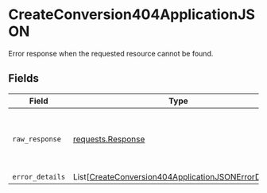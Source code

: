 # CreateConversion404ApplicationJSON

Error response when the requested resource cannot be found.


## Fields

| Field                                                                                                                         | Type                                                                                                                          | Required                                                                                                                      | Description                                                                                                                   |
| ----------------------------------------------------------------------------------------------------------------------------- | ----------------------------------------------------------------------------------------------------------------------------- | ----------------------------------------------------------------------------------------------------------------------------- | ----------------------------------------------------------------------------------------------------------------------------- |
| `raw_response`                                                                                                                | [requests.Response](https://requests.readthedocs.io/en/latest/api/#requests.Response)                                         | :heavy_minus_sign:                                                                                                            | Raw HTTP response; suitable for custom response parsing                                                                       |
| `error_details`                                                                                                               | List[[CreateConversion404ApplicationJSONErrorDetails](../../models/errors/createconversion404applicationjsonerrordetails.md)] | :heavy_minus_sign:                                                                                                            | N/A                                                                                                                           |